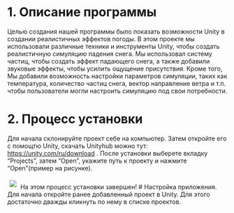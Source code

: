# 1. Описание программы 
Целью создания нашей программы было показать возможности Unity в создании реалистичных эффектов погоды.
В этом проекте мы использовали различные техники и инструменты Unity, чтобы создать реалистичную симуляцию падения снега.
Мы использовал систему частиц, чтобы создать эффект падающего снега, а также добавили звуковые эффекты, чтобы усилить ощущение присутствия.
Кроме того, Мы добавили возможность настройки параметров симуляции, таких как температура, количество частиц снега, вектор направление ветра и т.п. чтобы пользователи могли настроить симуляцию под свои потребности.
# 2. Процесс установки
Для начала склонируйте проект себе на компьютер. Затем откройте его с помощтю Unity, скачать Unityhub можно тут: https://unity.com/ru/download .
После установки выберете вкладку “Projects”, затем “Open”, укажите путь к проекту и нажмите “Open”(пример на рисунке).



<img src="https://i.ibb.co/NKL19hy/2023-05-25-183611593.png" witdh="250" style="margin: 5px" >
На этом процесс установки завершен!
# Настройка приложения.
Для начала откройте ранее добавленный проект в Unity. Для этого достаточно дважды кликнуть по нему в списке проектов.
